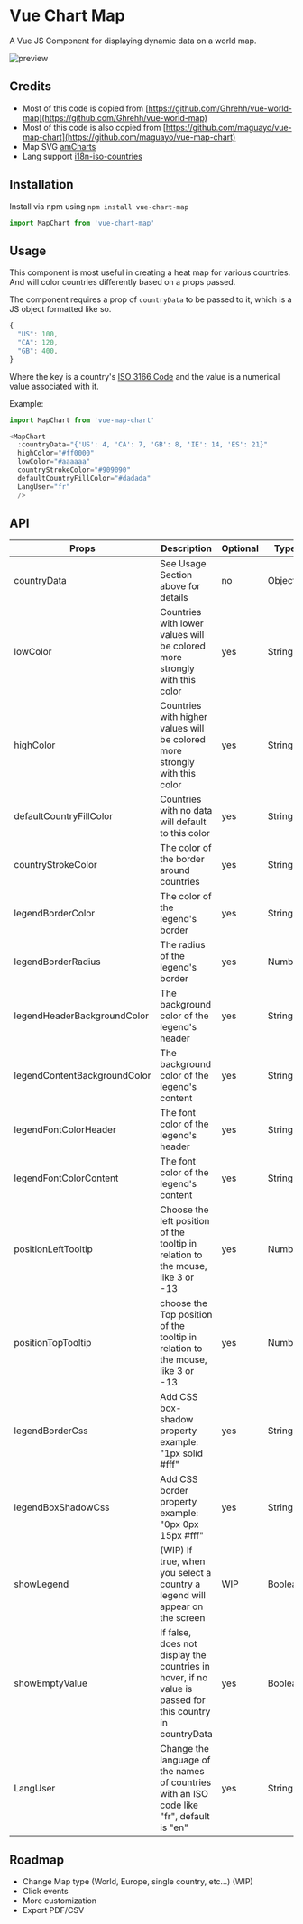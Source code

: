 # Vue Chart Map

A Vue JS Component for displaying dynamic data on a world map.

![preview](https://raw.githubusercontent.com/ronael/vue-map-chart/master/preview/preview-world.png)


## Credits

- Most of this code is copied from [https://github.com/Ghrehh/vue-world-map](https://github.com/Ghrehh/vue-world-map)
- Most of this code is also copied from [https://github.com/maguayo/vue-map-chart](https://github.com/maguayo/vue-map-chart)
- Map SVG [amCharts](https://www.amcharts.com/svg-maps/?map=world)
- Lang support [i18n-iso-countries](https://github.com/michaelwittig/node-i18n-iso-countries)


## Installation

Install via npm using `npm install vue-chart-map`
``` javascript
import MapChart from 'vue-chart-map'
```

## Usage

This component is most useful in creating a heat map for various countries. And
will color countries differently based on a props passed.

The component requires a prop of `countryData` to be passed to it, which is a JS
object formatted like so.

``` javascript
{
  "US": 100,
  "CA": 120,
  "GB": 400,
}
```

Where the key is a country's
[ISO 3166 Code](https://en.wikipedia.org/wiki/ISO_3166) and the value is a
numerical value associated with it.

Example:
``` javascript
import MapChart from 'vue-map-chart'

<MapChart
  :countryData="{'US': 4, 'CA': 7, 'GB': 8, 'IE': 14, 'ES': 21}"
  highColor="#ff0000"
  lowColor="#aaaaaa"
  countryStrokeColor="#909090"
  defaultCountryFillColor="#dadada"
  LangUser="fr"
  />
```

## API

| Props | Description | Optional |Type|
| --- | --- | --- |--- |
| countryData | See Usage Section above for details  | no | Object |
| lowColor | Countries with lower values will be colored more strongly with this color | yes | String|
| highColor | Countries with higher values will be colored more strongly with this color | yes | String|
| defaultCountryFillColor | Countries with no data will default to this color | yes |String |
| countryStrokeColor | The color of the border around countries | yes | String|
| legendBorderColor |  The color of the legend's border | yes | String|
| legendBorderRadius |  The radius of the legend's border | yes |Number|
| legendHeaderBackgroundColor |  The background color of the legend's header | yes |String|
| legendContentBackgroundColor |  The background color of the legend's content | yes |String|
| legendFontColorHeader |  The font color of the legend's header | yes |String|
| legendFontColorContent |  The font color of the legend's content | yes |String|
| positionLeftTooltip |  Choose the left position of the tooltip in relation to the mouse, like 3 or -13 | yes |Number|
| positionTopTooltip |  choose the Top position of the tooltip in relation to the mouse, like 3 or -13 | yes |Number|
| legendBorderCss |  Add CSS box-shadow property example: "1px solid #fff" | yes |String|
| legendBoxShadowCss |  Add CSS border property example: "0px 0px 15px #fff" | yes |String|
| showLegend | (WIP) If true, when you select a country a legend will appear on the screen | WIP |Boolean|
| showEmptyValue | If false, does not display the countries in hover, if no value is passed for this country in countryData | yes |Boolean|
| LangUser | Change the language of the names of countries with an ISO code like "fr", default is "en" | yes |String|




## Roadmap
- Change Map type (World, Europe, single country, etc...) (WIP)
- Click events
- More customization
- Export PDF/CSV